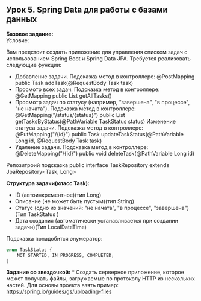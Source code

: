 ## Урок 5. Spring Data для работы с базами данных

**Базовое задание:**    
Условие:

Вам предстоит создать приложение для управления списком задач с использованием Spring Boot и Spring Data JPA. Требуется реализовать следующие функции:

- Добавление задачи. Подсказка метод в контроллере: @PostMapping public Task addTask(@RequestBody Task task)
- Просмотр всех задач. Подсказка метод в контроллере: @GetMapping public List<Task> getAllTasks()
- Просмотр задач по статусу (например, "завершена", "в процессе", "не начата"). Подсказка метод в контроллере: @GetMapping("/status/{status}") public List<Task> getTasksByStatus(@PathVariable TaskStatus status)
Изменение статуса задачи. Подсказка метод в контроллере: @PutMapping("/{id}") public Task updateTaskStatus(@PathVariable Long id, @RequestBody Task task)
- Удаление задачи. Подсказка метод в контроллере: @DeleteMapping("/{id}")
public void deleteTask(@PathVariable Long id)

Репозитроий подсказка public interface TaskRepository extends JpaRepository<Task, Long>

**Структура задачи(класс Task):**
- ID (автоинкрементное)(тип Long)
- Описание (не может быть пустым)(тип String)
- Статус (одно из значений: "не начата", "в процессе", "завершена")(Тип TaskStatus )
- Дата создания (автоматически устанавливается при создании задачи)(Тип LocalDateTime)

Подсказка понадобится энумератор:
```java
enum TaskStatus {
    NOT_STARTED, IN_PROGRESS, COMPLETED;
}
```

**Задание со звездочкой:** *
Cоздать серверное приложение, которое может получать файлы, загружаемые по протоколу HTTP из нескольких частей.
Для основы проекта взять пример: https://spring.io/guides/gs/uploading-files